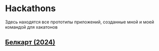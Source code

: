 # Hackathons
Здесь находятся все прототипы приложений, созданные мной и моей командой для хакатонов


## [Белкарт (2024)](https://github.com/glebgol/belkart-hackathon)

